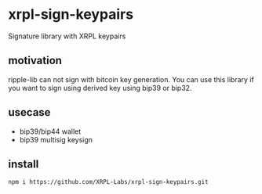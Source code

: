 # xrpl-sign-keypairs

Signature library with XRPL keypairs

## motivation

ripple-lib can not sign with bitcoin key generation.
You can use this library if you want to sign using derived key using bip39 or bip32.

## usecase

* bip39/bip44 wallet
* bip39 multisig keysign

## install

```
npm i https://github.com/XRPL-Labs/xrpl-sign-keypairs.git
```


